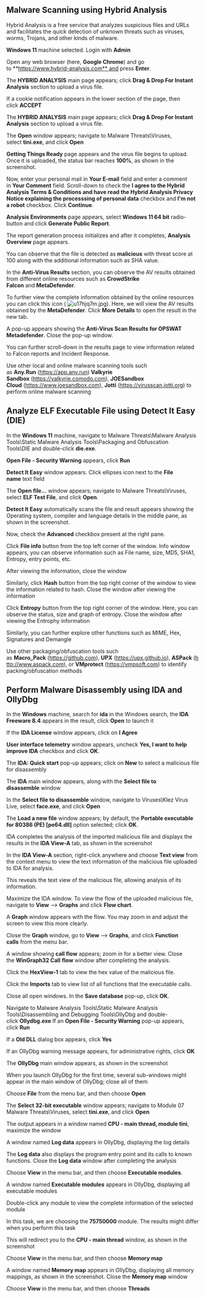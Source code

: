 

## Malware Scanning using Hybrid Analysis

Hybrid Analysis is a free service that analyzes suspicious files and URLs and facilitates the quick detection of unknown threats such as viruses, worms, Trojans, and other kinds of malware.

**Windows 11** machine selected. Login with **Admin**

Open any web browser (here, **Google Chrome**) and go to **https://www.hybrid-analysis.com** and press **Enter**.

The **HYBRID ANALYSIS** main page appears; click **Drag & Drop For Instant Analysis** section to upload a virus file.

If a cookie notification appears in the lower section of the page, then click **ACCEPT**

The **HYBRID ANALYSIS** main page appears; click **Drag & Drop For Instant Analysis** section to upload a virus file.

The **Open** window appears; navigate to Malware Threats\Viruses, select **tini.exe**, and click **Open**

**Getting Things Ready** page appears and the virus file begins to upload. Once it is uploaded, the status bar reaches **100%**, as shown in the screenshot.

Now, enter your personal mail in **Your E-mail** field and enter a comment in **Your Comment** field. Scroll-down to check the **I agree to the Hybrid Analysis Terms & Conditions and have read the Hybrid Analysis Privacy Notice explaining the processsing of personal data** checkbox and **I'm not a robot** checkbox. Click **Continue**.

**Analysis Environments** page appears, select **Windows 11 64 bit** radio-button and click **Generate Public Report**.

The report generation process initializes and after it completes, **Analysis Overview** page appears.
  
You can observe that the file is detected as **malicious** with threat score at 100 along with the additional information such as SHA value.

In the **Anti-Virus Results** section, you can observe the AV results obtained from different online resources such as **CrowdStrike Falcon** and **MetaDefender**.

To further view the complete information obtained by the online resources you can click this icon ( ![u17hjq7m.jpg](https://labondemand.blob.core.windows.net/content/lab168800/instructions255477/u17hjq7m.jpg)). Here, we will view the AV results obtained by the **MetaDefender**. Click **More Details** to open the result in the new tab.

A pop-up appears showing the **Anti-Virus Scan Results for OPSWAT Metadefender**. Close the pop-up window.

You can further scroll-down in the results page to view information related to Falcon reports and Incident Response.

Use other local and online malware scanning tools such as **Any.Run** (https://app.any.run) **Valkyrie Sandbox** (https://valkyrie.comodo.com), **JOESandbox Cloud** (https://www.joesandbox.com), **Jotti** (https://virusscan.jotti.org) to perform online malware scanning


## Analyze ELF Executable File using Detect It Easy (DIE)


In the **Windows 11** machine, navigate to Malware Threats\Malware Analysis Tools\Static Malware Analysis Tools\Packaging and Obfuscation Tools\DIE and double-click **die.exe**.
  
**Open File - Security Warning** appears, click **Run**

**Detect It Easy** window appears. Click ellipses icon next to the **File name** text field

The **Open file…** window appears; navigate to Malware Threats\Viruses, select **ELF Test File**, and click **Open**.

**Detect It Easy** automatically scans the file and result appears showing the Operating system, compiler and language details in the middle pane, as shown in the screenshot.

Now, check the **Advanced** checkbox present at the right pane.

Click **File info** button from the top left corner of the window. Info window appears, you can observe information such as File name, size, MD5, SHA1, Entropy, entry points, etc.
  
After viewing the information, close the window
  
Similarly, click **Hash** button from the top right corner of the window to view the information related to hash. Close the window after viewing the information

Click **Entropy** button from the top right corner of the window. Here, you can observe the status, size and graph of entropy. Close the window after viewing the Entrophy information
  
Similarly, you can further explore other functions such as MIME, Hex, Signatures and Demangle

Use other packaging/obfuscation tools such as **Macro_Pack** (https://github.com), **UPX** (https://upx.github.io), **ASPack** (http://www.aspack.com), or **VMprotect** (https://vmpsoft.com) to identify packing/obfuscation methods


## Perform Malware Disassembly using IDA and OllyDbg


In the **Windows** machine, search for **ida** in the Windows search, the **IDA Freeware 8.4** appears in the result, click **Open** to launch it
  
If the **IDA License** window appears, click on **I Agree**

**User interface telemetry** window appears, uncheck **Yes, I want to help improve IDA** checkbox and click **OK**.

The **IDA: Quick start** pop-up appears; click on **New** to select a malicious file for disassembly

The **IDA** main window appears, along with the **Select file to disassemble** window

In the **Select file to disassemble** window, navigate to Viruses\Klez Virus Live, select **face.exe**, and click **Open**

The **Load a new file** window appears; by default, the **Portable executable for 80386 (PE) [pe64.dll]** option selected; click **OK**.
  
IDA completes the analysis of the imported malicious file and displays the results in the **IDA View-A** tab, as shown in the screenshot
  
In the **IDA View-A** section, right-click anywhere and choose **Text view** from the context menu to view the text information of the malicious file uploaded to IDA for analysis.

This reveals the text view of the malicious file, allowing analysis of its information.

Maximize the IDA window. To view the flow of the uploaded malicious file, navigate to **View** --> **Graphs** and click **Flow chart**.

A **Graph** window appears with the flow. You may zoom in and adjust the screen to view this more clearly.
  
Close the **Graph** window, go to **View** --> **Graphs**, and click **Function calls** from the menu bar.
  
A window showing **call flow** appears; zoom in for a better view. Close the **WinGraph32 Call** **flow** window after completing the analysis.

Click the **HexView-1** tab to view the hex value of the malicious file.

Click the **Imports** tab to view list of all functions that the executable calls.

Close all open windows. In the **Save database** pop-up, click **OK**.

Navigate to Malware Analysis Tools\Static Malware Analysis Tools\Disassembling and Debugging Tools\OllyDbg and double-click **Ollydbg.exe**
If an **Open File - Security Warning** pop-up appears, click **Run**
  
If a **Old DLL** dialog box appears, click **Yes**
  
If an OllyDbg warning message appears, for administrative rights, click **OK**

The **OllyDbg** main window appears, as shown in the screenshot

When you launch OllyDbg for the first time, several sub-windows might appear in the main window of OllyDbg; close all of them

Choose **File** from the menu bar, and then choose **Open**

The **Select 32-bit executable** window appears; navigate to Module 07 Malware Threats\Viruses, select **tini.exe**, and click **Open**

The output appears in a window named **CPU - main thread, module tini**, maximize the window
  
A window named **Log data** appears in OllyDbg, displaying the log details

The **Log data** also displays the program entry point and its calls to known functions. Close the **Log data** window after completing the analysis

Choose **View** in the menu bar, and then choose **Executable modules**.

A window named **Executable modules** appears in OllyDbg, displaying all executable modules

Double-click any module to view the complete information of the selected module
  
In this task, we are choosing the **75750000** module. The results might differ when you perform this task

This will redirect you to the **CPU - main thread** window, as shown in the screenshot

Choose **View** in the menu bar, and then choose **Memory map**

A window named **Memory map** appears in OllyDbg, displaying all memory mappings, as shown in the screenshot. Close the **Memory map** window

Choose **View** in the menu bar, and then choose **Threads**

